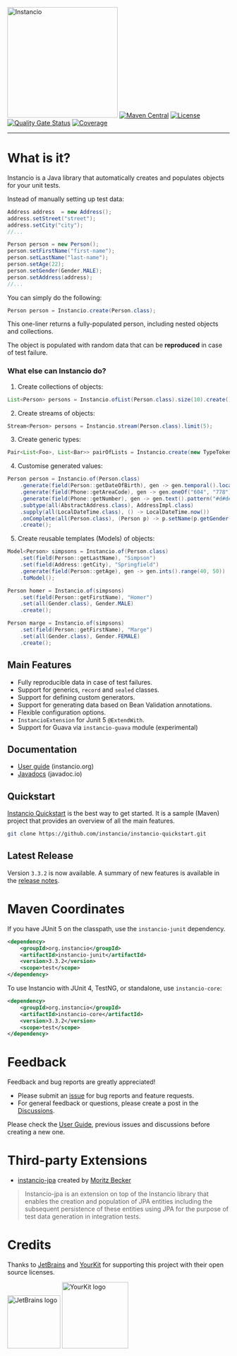 <img src="https://i.imgur.com/937nevX.png" alt="Instancio" width="250"/> [![Maven Central](https://img.shields.io/maven-central/v/org.instancio/instancio-core.svg)](https://search.maven.org/artifact/org.instancio/instancio-core/)
[![License](https://img.shields.io/badge/License-Apache_2.0-blue.svg)](https://opensource.org/licenses/Apache-2.0)
[![Quality Gate Status](https://sonarcloud.io/api/project_badges/measure?project=instancio_instancio&metric=alert_status)](https://sonarcloud.io/summary/new_code?id=instancio_instancio)
[![Coverage](https://sonarcloud.io/api/project_badges/measure?project=instancio_instancio&metric=coverage)](https://sonarcloud.io/summary/new_code?id=instancio_instancio)

---

# What is it?

Instancio is a Java library that automatically creates and populates objects for your unit tests.

Instead of manually setting up test data:

```java
Address address  = new Address();
address.setStreet("street");
address.setCity("city");
//...

Person person = new Person();
person.setFirstName("first-name");
person.setLastName("last-name");
person.setAge(22);
person.setGender(Gender.MALE);
person.setAddress(address);
//...
```

You can simply do the following:

```java
Person person = Instancio.create(Person.class);
```

This one-liner returns a fully-populated person, including nested objects and collections.

The object is populated with random data that can be <b>reproduced</b> in case of test failure.

### What else can Instancio do?

1. Create collections of objects:

```java
List<Person> persons = Instancio.ofList(Person.class).size(10).create();
```

2. Create streams of objects:

```java
Stream<Person> persons = Instancio.stream(Person.class).limit(5);
```

3. Create generic types:

```java
Pair<List<Foo>, List<Bar>> pairOfLists = Instancio.create(new TypeToken<Pair<List<Foo>, List<Bar>>>() {});
```

4. Customise generated values:

```java
Person person = Instancio.of(Person.class)
    .generate(field(Person::getDateOfBirth), gen -> gen.temporal().localDate().past())
    .generate(field(Phone::getAreaCode), gen -> gen.oneOf("604", "778"))
    .generate(field(Phone::getNumber), gen -> gen.text().pattern("#d#d#d-#d#d-#d#d"))
    .subtype(all(AbstractAddress.class), AddressImpl.class)
    .supply(all(LocalDateTime.class), () -> LocalDateTime.now())
    .onComplete(all(Person.class), (Person p) -> p.setName(p.getGender() == Gender.MALE ? "John" : "Jane"))
    .create();
```

5. Create reusable templates (Models) of objects:

```java
Model<Person> simpsons = Instancio.of(Person.class)
    .set(field(Person::getLastName), "Simpson")
    .set(field(Address::getCity), "Springfield")
    .generate(field(Person::getAge), gen -> gen.ints().range(40, 50))
    .toModel();

Person homer = Instancio.of(simpsons)
    .set(field(Person::getFirstName), "Homer")
    .set(all(Gender.class), Gender.MALE)
    .create();

Person marge = Instancio.of(simpsons)
    .set(field(Person::getFirstName), "Marge")
    .set(all(Gender.class), Gender.FEMALE)
    .create();
```

## Main Features

- Fully reproducible data in case of test failures.
- Support for generics, `record` and `sealed` classes.
- Support for defining custom generators.
- Support for generating data based on Bean Validation annotations.
- Flexible configuration options.
- `InstancioExtension` for Junit 5 `@ExtendWith`.
- Support for Guava via `instancio-guava` module (experimental)

## Documentation

- [User guide](https://www.instancio.org/user-guide) (instancio.org)
- [Javadocs](https://javadoc.io/doc/org.instancio/instancio-core/latest/) (javadoc.io)

## Quickstart

[Instancio Quickstart](https://github.com/instancio/instancio-quickstart) is the best way to get started.
It is a sample (Maven) project that provides an overview of all the main features.

```sh
git clone https://github.com/instancio/instancio-quickstart.git
```

## Latest Release

Version `3.3.2` is now available.
A summary of new features is available in the [release notes](https://github.com/instancio/instancio/releases).

# Maven Coordinates

If you have JUnit 5 on the classpath, use the `instancio-junit` dependency.

```xml
<dependency>
    <groupId>org.instancio</groupId>
    <artifactId>instancio-junit</artifactId>
    <version>3.3.2</version>
    <scope>test</scope>
</dependency>
```

To use Instancio with JUnit 4, TestNG, or standalone, use `instancio-core`:

```xml
<dependency>
    <groupId>org.instancio</groupId>
    <artifactId>instancio-core</artifactId>
    <version>3.3.2</version>
    <scope>test</scope>
</dependency>
```

# Feedback

Feedback and bug reports are greatly appreciated!

- Please submit an [issue](https://github.com/instancio/instancio/issues) for bug reports and feature requests.
- For general feedback or questions, please create a post in the [Discussions](https://github.com/instancio/instancio/discussions).

Please check the [User Guide](https://www.instancio.org/user-guide), previous issues and discussions before creating a new one.

# Third-party Extensions

- [instancio-jpa](https://github.com/Mobe91/instancio-jpa) created by [Moritz Becker](https://github.com/Mobe91)

> Instancio-jpa is an extension on top of the Instancio library that enables the creation and population
> of JPA entities including the subsequent persistence of these entities using JPA for the purpose of test
> data generation in integration tests.

# Credits

Thanks to [JetBrains](https://www.jetbrains.com/opensource) and [YourKit](https://www.yourkit.com)
for supporting this project with their open source licenses.

<img src="https://resources.jetbrains.com/storage/products/company/brand/logos/jb_beam.svg" width="120px" alt="JetBrains logo">

<img src="https://www.yourkit.com/images/yklogo.png" width="150px" alt="YourKit logo">
